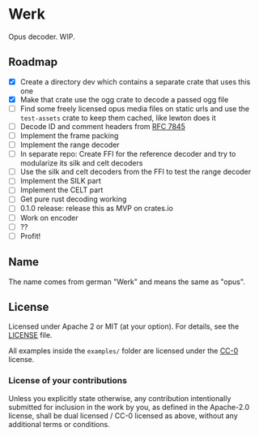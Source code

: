 # Werk

Opus decoder. WIP.

## Roadmap

- [x] Create a directory dev which contains a separate crate that uses this one
- [x] Make that crate use the ogg crate to decode a passed ogg file
- [ ] Find some freely licensed opus media files on static urls and use the `test-assets` crate to keep them cached, like lewton does it
- [ ] Decode ID and comment headers from [RFC 7845](https://tools.ietf.org/html/rfc7845)
- [ ] Implement the frame packing
- [ ] Implement the range decoder
- [ ] In separate repo: Create FFI for the reference decoder and try to modularize its silk and celt decoders
- [ ] Use the silk and celt decoders from the FFI to test the range decoder
- [ ] Implement the SILK part
- [ ] Implement the CELT part
- [ ] Get pure rust decoding working
- [ ] 0.1.0 release: release this as MVP on crates.io
- [ ] Work on encoder
- [ ] ??
- [ ] Profit!

## Name

The name comes from german "Werk" and means the same as "opus".

## License

Licensed under Apache 2 or MIT (at your option). For details, see the [LICENSE](LICENSE) file.

All examples inside the `examples/` folder are licensed under the
[CC-0](https://creativecommons.org/publicdomain/zero/1.0/) license.

### License of your contributions

Unless you explicitly state otherwise, any contribution intentionally submitted for
inclusion in the work by you, as defined in the Apache-2.0 license,
shall be dual licensed / CC-0 licensed as above, without any additional terms or conditions.
